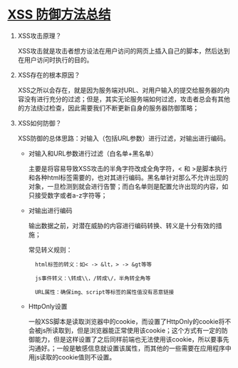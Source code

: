 # [XSS 防御方法总结](https://www.cnblogs.com/xd502djj/p/10786865.html)

1. XSS攻击原理？

    XSS攻击就是攻击者想方设法在用户访问的网页上插入自己的脚本，然后达到在用户访问时执行的目的。

2. XSS存在的根本原因？

    XSS之所以会存在，就是因为服务端对URL、对用户输入的提交给服务器的内容没有进行充分的过滤；但是，其实无论服务端如何过滤，攻击者总会有其他的方法绕过检查，因此需要我们不断更新自身的服务器防御策略；

3. XSS如何防御？

    XSS防御的总体思路：对输入（包括URL参数）进行过滤，对输出进行编码。

    * 对输入和URL参数进行过滤（白名单+黑名单）

        主要是将容易导致XSS攻击的半角字符改成全角字符，< 和 >是脚本执行和各种html标签需要的，也对其进行编码。黑名单针对那么不允许出现的对象，一旦检测到就会进行告警；而白名单则是配置允许出现的内容，如只接受数字或者a-z字符等；

    * 对输出进行编码

        输出数据之前，对潜在威胁的内容进行编码转换、转义是十分有效的措施；

        常见转义规则：

            html标签的转义：如< -> &lt，> -> &gt等等

            js事件转义：\转成\\，/转成\/，半角转全角等

            URL属性：确保img、script等标签的属性值没有恶意链接

    * HttpOnly设置

        一般XSS脚本是读取浏览器中的cookie，而设置了HttpOnly的cookie将不会被js所读取到，但是浏览器能正常使用该cookie；这个方式有一定的防御能力，但是这样设置了之后同样前端也无法使用该cookie，所以要事先沟通好。；一般是敏感信息就设置该属性，而其他的一些需要在应用程序中用js读取的cookie值则不设置。
